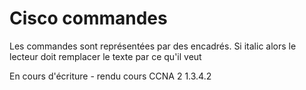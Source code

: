 # Cisco commandes

Les commandes sont représentées par des encadrés.
Si italic alors le lecteur doit remplacer le texte par ce qu'il veut

En cours d'écriture - rendu cours CCNA 2 1.3.4.2